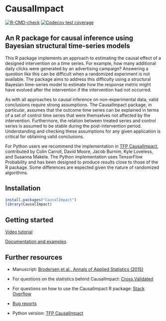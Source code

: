 # CausalImpact

<!-- badges: start -->
[![R-CMD-check](https://github.com/google/CausalImpact/workflows/R-CMD-check/badge.svg)](https://github.com/google/CausalImpact/actions)
[![Codecov test coverage](https://codecov.io/gh/google/CausalImpact/branch/master/graph/badge.svg)](https://app.codecov.io/gh/google/CausalImpact?branch=master)
<!-- badges: end -->

## An R package for causal inference using Bayesian structural time-series models

This R package implements an approach to estimating the causal effect of a
designed intervention on a time series. For example, how many additional daily
clicks were generated by an advertising campaign? Answering a question like this
can be difficult when a randomized experiment is not available. The package aims
to address this difficulty using a structural Bayesian time-series model to
estimate how the response metric might have evolved after the intervention if
the intervention had not occurred.

As with all approaches to causal inference on non-experimental data, valid
conclusions require strong assumptions. The CausalImpact package, in particular,
assumes that the outcome time series can be explained in terms of a set of
control time series that were themselves not affected by the intervention.
Furthermore, the relation between treated series and control series is assumed
to be stable during the post-intervention period. Understanding and checking
these assumptions for any given application is critical for obtaining valid
conclusions.

For Python users we recommend the implementation in
[TFP CausalImpact](https://github.com/google/tfp-causalimpact), contributed by
Colin Carroll, David Moore, Jacob Burnim, Kyle Loveless, and Susanna Makela. The
Python implementation uses TensorFlow Probability and has been designed to
produce results close to those of the R package. Some differences are expected
given the nature of randomized algorithms.

## Installation

```r
install.packages("CausalImpact")
library(CausalImpact)
```

## Getting started

[Video tutorial](https://www.youtube.com/watch?v=GTgZfCltMm8)

[Documentation and examples](https://google.github.io/CausalImpact/CausalImpact.html)

## Further resources

*   Manuscript:
    [Brodersen et al., Annals of Applied Statistics (2015)](https://research.google/pubs/inferring-causal-impact-using-bayesian-structural-time-series-models/)

*   For questions on the statistics behind CausalImpact:
    [Cross Validated](https://stats.stackexchange.com/questions/tagged/causalimpact)

*   For questions on how to use the CausalImpact R package:
    [Stack Overflow](https://stackoverflow.com/questions/tagged/causal-inference)

*   [Bug reports](https://github.com/google/CausalImpact/issues)

*   Python version:
    [TFP CausalImpact](https://github.com/google/tfp-causalimpact)
